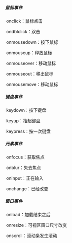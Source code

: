 ##### 鼠标事件

​	onclick：鼠标点击

​	ondblclick：双击

​	onmousedown：按下鼠标

​	onmouseup：释放鼠标

​	onmouseover：移动鼠标

​	onmouseout：移出鼠标

​	onmousemove：移动鼠标

##### 键盘事件

​	keydown：按下键盘

​	keyup：抬起键盘

​	keypress：按一次键盘

##### 元素事件

​	onfocus：获取焦点

​	onblur：失去焦点

​	oninput：正在输入

​	onchange：已经改变

##### 窗口事件

​	onload：加载结束之后

​	onresize：可视区窗口尺寸改变

​	onscroll：滚动条发生滚动

